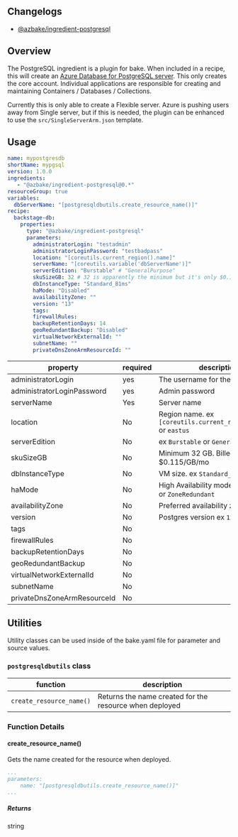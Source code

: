 ## Changelogs

* [@azbake/ingredient-postgresql](./CHANGELOG.md)

## Overview

The PostgreSQL ingredient is a plugin for bake. When included in a recipe, this will create an [Azure Database for PostgreSQL server](https://docs.microsoft.com/en-us/azure/postgresql/).
This only creates the core account. Individual applications are responsible for creating and maintaining Containers / Databases / Collections.

Currently this is only able to create a Flexible server. Azure is pushing users away from Single server, but if this is needed, the plugin can be enhanced to use the `src/SingleServerArm.json` template.

## Usage

```yaml
name: mypostgresdb
shortName: mypgsql
version: 1.0.0
ingredients:
   - "@azbake/ingredient-postgresql@0.*"
resourceGroup: true
variables:
  dbServerName: "[postgresqldbutils.create_resource_name()]"
recipe:
  backstage-db:
    properties:
      type: "@azbake/ingredient-postgresql"
      parameters:
        administratorLogin: "testadmin"
        administratorLoginPassword: "testbadpass"
        location: "[coreutils.current_region().name]"
        serverName: "[coreutils.variable('dbServerName')]"
        serverEdition: "Burstable" # "GeneralPurpose"
        skuSizeGB: 32 # 32 is apparently the minimum but it's only $0.115/GB/mo
        dbInstanceType: "Standard_B1ms"
        haMode: "Disabled"
        availabilityZone: ""
        version: "13"
        tags:
        firewallRules:
        backupRetentionDays: 14
        geoRedundantBackup: "Disabled"
        virtualNetworkExternalId: ""
        subnetName: ""
        privateDnsZoneArmResourceId: ""
```

| property | required | description |
| -------- | -------- | ----------- |
| administratorLogin | yes | The username for the server admin |
| administratorLoginPassword | yes | Admin password  |
| serverName | Yes | Server name  |
| location | No | Region name. ex `[coreutils.current_region().name]` or `eastus` |
| serverEdition | No | ex `Burstable` or `GeneralPurpose` |
| skuSizeGB | No | Minimum 32 GB. Billed at $0.115/GB/mo|
| dbInstanceType | No | VM size. ex `Standard_B1ms` |
| haMode | No | High Availability mode. ex `Disabled` or `ZoneRedundant` |
| availabilityZone | No | Preferred availability zone. ex `1` or `2` |
| version | No | Postgres version ex `12` or `13` |
| tags | No |  |
| firewallRules | No | |
| backupRetentionDays | No | |
| geoRedundantBackup | No | |
| virtualNetworkExternalId | No | |
| subnetName | No | |
| privateDnsZoneArmResourceId | No | |


## Utilities

Utility classes can be used inside of the bake.yaml file for parameter and source values.


### ``postgresqldbutils`` class

| function | description |
| -------- | ----------- |
| `create_resource_name()` | Returns the name created for the resource when deployed |

### Function Details

#### create_resource_name()

Gets the name created for the resource when deployed.

```yaml
...
parameters:
    name: "[postgresqldbutils.create_resource_name()]"
...
```

##### Returns

string